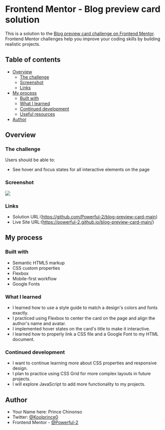 # Frontend Mentor - Blog preview card solution

This is a solution to the [Blog preview card challenge on Frontend Mentor](https://www.frontendmentor.io/challenges/blog-preview-card-ckPaj01IcS). Frontend Mentor challenges help you improve your coding skills by building realistic projects. 

## Table of contents

- [Overview](#overview)
  - [The challenge](#the-challenge)
  - [Screenshot](#screenshot)
  - [Links](#links)
- [My process](#my-process)
  - [Built with](#built-with)
  - [What I learned](#what-i-learned)
  - [Continued development](#continued-development)
  - [Useful resources](#useful-resources)
- [Author](#author)

## Overview

### The challenge

Users should be able to:

- See hover and focus states for all interactive elements on the page

### Screenshot

![](./screenshot.jpg)

### Links

- Solution URL:(https://github.com/Powerful-2/blog-preview-card-main)
- Live Site URL:(https://powerful-2.github.io/blog-preview-card-main/)

## My process

### Built with

- Semantic HTML5 markup
- CSS custom properties
- Flexbox
- Mobile-first workflow 
- Google Fonts

### What I learned

- I learned how to use a style guide to match a design's colors and fonts exactly.
- I practiced using Flexbox to center the card on the page and align the author's name and avatar.
- I implemented hover states on the card's title to make it interactive.
- I learned how to properly link a CSS file and a Google Font to my HTML document.

### Continued development

- I want to continue learning more about CSS properties and responsive design.
- I plan to practice using CSS Grid for more complex layouts in future projects.
- I will explore JavaScript to add more functionality to my projects.

## Author

- Your Name here: Prince Chinonso
- Twitter: [@Koolprince0](https://x.com/Koolprince0?t=CL4Is3RZ_BEeRx4j0zBa1g&s=09)
- Frontend Mentor - [@Powerful-2](https://www.frontendmentenor.io/profile/yourusername)